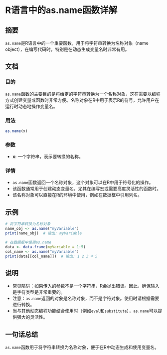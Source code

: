 <!--
Meta Description: # R语言中的as.name函数详解 ## 摘要 `as.name`是R语言中的一个重要函数，用于将字符串转换为名称对象（name object），在编写代码时，特别是在动态生成变量名时非常有用。 ## 文档 ### 目的 `as.name`函数的主要目的是将给定的字符串转换为一个名称对象，这在需要...
Meta Keywords: name, myvariable, data, name_obj, print
-->

# R语言中的as.name函数详解

## 摘要
`as.name`是R语言中的一个重要函数，用于将字符串转换为名称对象（name object），在编写代码时，特别是在动态生成变量名时非常有用。

## 文档
### 目的
`as.name`函数的主要目的是将给定的字符串转换为一个名称对象，这在需要以编程方式创建变量或函数时非常方便。名称对象在R中用于表示R的符号，允许用户在运行时动态地操作变量名。

### 用法
```R
as.name(x)
```

### 参数
- **x**: 一个字符串，表示要转换的名称。

### 详情
- `as.name`函数返回一个名称对象，这个对象可以在R中用于符号化的操作。
- 该函数通常用于创建动态变量名，尤其在编写宏或需要高度灵活性的函数时。
- 该名称对象可以直接在R的环境中使用，例如在数据框中引用列名。

## 示例
```R
# 将字符串转换为名称对象
name_obj <- as.name("myVariable")
print(name_obj)  # 输出: myVariable

# 在数据框中使用as.name
data <- data.frame(myVariable = 1:5)
col_name <- as.name("myVariable")
print(data[[col_name]])  # 输出: 1 2 3 4 5
```

## 说明
- 常见陷阱：如果传入的参数不是一个字符串，R会抛出错误。因此，确保输入是字符类型是非常重要的。
- 注意：`as.name`返回的对象是名称对象，而不是字符对象。使用时请根据需要进行转换。
- 当与其他动态编程功能结合使用时（例如`eval`和`substitute`），`as.name`可以提供强大的灵活性。

## 一句话总结
`as.name`函数用于将字符串转换为名称对象，便于在R中动态生成和使用变量名。